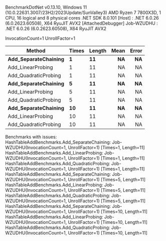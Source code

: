 
BenchmarkDotNet v0.13.10, Windows 11 (10.0.22631.3007/23H2/2023Update/SunValley3)
AMD Ryzen 7 7800X3D, 1 CPU, 16 logical and 8 physical cores
.NET SDK 8.0.101
  [Host]     : .NET 6.0.26 (6.0.2623.60508), X64 RyuJIT AVX2 [AttachedDebugger]
  Job-WZUDHU : .NET 6.0.26 (6.0.2623.60508), X64 RyuJIT AVX2

InvocationCount=1  UnrollFactor=1  

 Method               | Times | Length | Mean | Error |
--------------------- |------ |------- |-----:|------:|
 **Add_SeparateChaining** | **1**     | **11**     |   **NA** |    **NA** |
 Add_LinearProbing    | 1     | 11     |   NA |    NA |
 Add_QuadraticProbing | 1     | 11     |   NA |    NA |
 **Add_SeparateChaining** | **5**     | **11**     |   **NA** |    **NA** |
 Add_LinearProbing    | 5     | 11     |   NA |    NA |
 Add_QuadraticProbing | 5     | 11     |   NA |    NA |
 **Add_SeparateChaining** | **10**    | **11**     |   **NA** |    **NA** |
 Add_LinearProbing    | 10    | 11     |   NA |    NA |
 Add_QuadraticProbing | 10    | 11     |   NA |    NA |

Benchmarks with issues:
  HashTableAddBenchmarks.Add_SeparateChaining: Job-WZUDHU(InvocationCount=1, UnrollFactor=1) [Times=1, Length=11]
  HashTableAddBenchmarks.Add_LinearProbing: Job-WZUDHU(InvocationCount=1, UnrollFactor=1) [Times=1, Length=11]
  HashTableAddBenchmarks.Add_QuadraticProbing: Job-WZUDHU(InvocationCount=1, UnrollFactor=1) [Times=1, Length=11]
  HashTableAddBenchmarks.Add_SeparateChaining: Job-WZUDHU(InvocationCount=1, UnrollFactor=1) [Times=5, Length=11]
  HashTableAddBenchmarks.Add_LinearProbing: Job-WZUDHU(InvocationCount=1, UnrollFactor=1) [Times=5, Length=11]
  HashTableAddBenchmarks.Add_QuadraticProbing: Job-WZUDHU(InvocationCount=1, UnrollFactor=1) [Times=5, Length=11]
  HashTableAddBenchmarks.Add_SeparateChaining: Job-WZUDHU(InvocationCount=1, UnrollFactor=1) [Times=10, Length=11]
  HashTableAddBenchmarks.Add_LinearProbing: Job-WZUDHU(InvocationCount=1, UnrollFactor=1) [Times=10, Length=11]
  HashTableAddBenchmarks.Add_QuadraticProbing: Job-WZUDHU(InvocationCount=1, UnrollFactor=1) [Times=10, Length=11]
